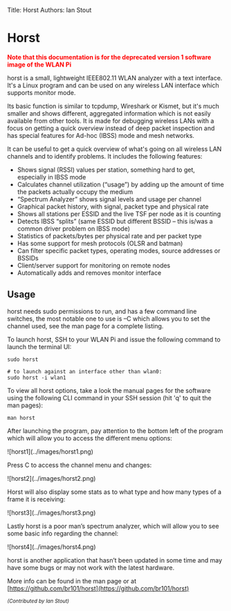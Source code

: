 Title: Horst
Authors: Ian Stout

# Horst

**<span style="color:red">Note that this documentation is for the deprecated version 1 software image of the WLAN Pi</span>**

horst is a small, lightweight IEEE802.11 WLAN analyzer with a text interface. It's a Linux program and can be used on any wireless LAN interface which supports monitor mode.

Its basic function is similar to tcpdump, Wireshark or Kismet, but it's much smaller and shows different, aggregated information which is not easily available from other tools. It is made for debugging wireless LANs with a focus on getting a quick overview instead of deep packet inspection and has special features for Ad-hoc (IBSS) mode and mesh networks. 

It can be useful to get a quick overview of what's going on all wireless LAN channels and to identify problems. It includes the following features:

* Shows signal (RSSI) values per station, something hard to get, especially in IBSS mode
* Calculates channel utilization (“usage”) by adding up the amount of time the packets actually occupy the medium
* “Spectrum Analyzer” shows signal levels and usage per channel
* Graphical packet history, with signal, packet type and physical rate
* Shows all stations per ESSID and the live TSF per node as it is counting
* Detects IBSS “splits” (same ESSID but different BSSID – this is/was a common driver problem on IBSS mode)
* Statistics of packets/bytes per physical rate and per packet type
* Has some support for mesh protocols (OLSR and batman)
* Can filter specific packet types, operating modes, source addresses or BSSIDs
* Client/server support for monitoring on remote nodes
* Automatically adds and removes monitor interface

## Usage

horst needs sudo permissions to run, and has a few command line switches, the most notable one to use is –C which allows you to set the channel used, see the man page for a complete listing. 

To launch horst, SSH to your WLAN Pi and issue the following command to launch the terminal UI:

```
sudo horst

# to launch against an interface other than wlan0:
sudo horst -i wlan1
```

To view all horst options, take a look the manual pages for the software using the following CLI command in your SSH session (hit 'q' to quit the man pages):

```
man horst
```

After launching the program, pay attention to the bottom left of the program which will allow you to access the different menu options:
<div style="float: center;">
![horst1](../images/horst1.png)
</div>

Press C to access the channel menu and changes:
<div style="float: center;">
![horst2](../images/horst2.png)
</div>

Horst will also display some stats as to what type and how many types of a frame it is receiving:
<div style="float: center;">
![horst3](../images/horst3.png)
</div>

Lastly horst is a poor man’s spectrum analyzer, which will allow you to see some basic info regarding the channel:
<div style="float: center;">
![horst4](../images/horst4.png)
</div>

horst is another application that hasn’t been updated in some time and may have some bugs or may not work with the latest hardware. 

More info can be found in the man page or at [https://github.com/br101/horst](https://github.com/br101/horst)


<!-- Link list -->

<small><i>(Contributed by Ian Stout)</i></small>

